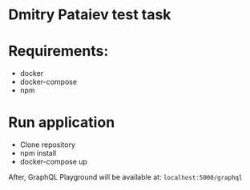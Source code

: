 # Dmitry Pataiev test task

# Requirements:
  - docker
  - docker-compose
  - npm

# Run application

  - Clone repository
  - npm install
  - docker-compose up

After, GraphQL Playground will be available at: `localhost:5000/graphql`